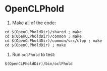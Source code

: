# OpenCLPhold

1. Make all of the code:

  ```
  cd $(OpenCLPholdDir)/shared ; make
  cd $(OpenCLPholdDir)/common ; make
  cd $(OpenCLPholdDir)/common/src/clpp ; make
  cd $(OpenCLPholdDir) ; make
  ```
1. Run ```oclPhold``` to test:

  ```
  $(OpenCLPholdDir)/bin/oclPhold
  ```
